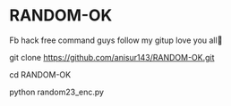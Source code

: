 # RANDOM-OK
Fb hack free command guys follow my gitup love you all💖


git clone https://github.com/anisur143/RANDOM-OK.git

cd RANDOM-OK

python random23_enc.py
